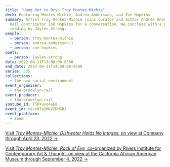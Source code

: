 ```yaml
---
title: "Hung Out to Dry: Troy Montes-Michie"
deck: Featuring Montes-Michie, Andrea Andersson, and Zoë Hopkins
summary: Artist Troy Montes-Michie joins curator and author Andrea Andersson and
  Rail contributor Zoë Hopkins for a conversation. We conclude with a poetry
  reading by Jaylen Strong.
people:
  - person: troy-montes-michie
  - person: andrea-andersson-1
  - person: zoe-hopkins
poets:
  - person: jaylen-strong
date: 2022-04-11T13:00:00-0500
end_date: 2022-04-11T14:30:00-0500
series: 535
collections:
  - the-new-social-environment
event_organizer:
  - the-brooklyn-rail
event_producer:
  - the-brooklyn-rail
youtube_id: T56Yuxo4aE8
event_id: recv87ajMkVZDNSBJ
event_platform:
  - zoom
---
```

[Visit *Troy Montes-Michie: Dishwater Holds No Images*](https://companygallery.us/exhibitions/dishwater-holds-no-images/)[*,* on view at Company through April 23, 2022 →](https://companygallery.us/exhibitions/dishwater-holds-no-images/)

[Visit *Troy Montes-Michie:* *Rock of Eye*, co-organized by Rivers Institute for Contemporary Art & Thought, on view at the California African American Museum through September 4, 2022 →](https://caamuseum.org/exhibitions/2022/troy-montes-michie-rock-of-eye)